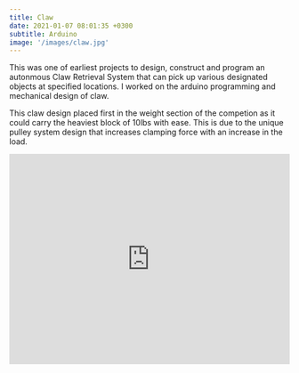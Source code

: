 ```yaml
---
title: Claw
date: 2021-01-07 08:01:35 +0300
subtitle: Arduino
image: '/images/claw.jpg'
---
```


This was one of earliest projects to design, construct and program an autonmous Claw Retrieval System that can pick up various designated objects at specified locations. I worked on the arduino programming and mechanical design of claw. 

This claw design placed first in the weight section of the competion as it could carry the heaviest block of 10lbs with ease. This is due to the unique pulley system design that increases clamping force with an increase in the load.

<p><div style="padding:75% 0 0 0;position:relative;"><iframe src="https://player.vimeo.com/video/716466687?h=0e8ccfcfe8&amp;badge=0&amp;autopause=0&amp;player_id=0&amp;app_id=58479" frameborder="0" allow="autoplay; fullscreen; picture-in-picture" allowfullscreen style="position:absolute;top:0;left:0;width:100%;height:100%;" title="video-1548385194.mp4"></iframe></div><script src="https://player.vimeo.com/api/player.js"></script></p>

